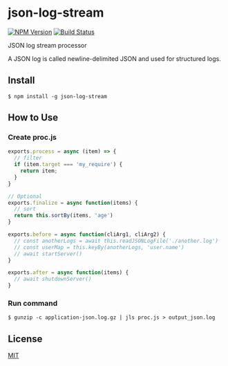 # json-log-stream

[![NPM Version][npm-image]][npm-url]
[![Build Status](https://travis-ci.org/tilfin/json-log-stream.svg?branch=master)](https://travis-ci.org/tilfin/json-log-stream)

JSON log stream processor

A JSON log is called newline-delimited JSON and used for structured logs.

## Install

```
$ npm install -g json-log-stream
```

## How to Use

### Create proc.js

```js
exports.process = async (item) => {
  // filter
  if (item.target === 'my_require') {
    return item;
  }
}

// Optional
exports.finalize = async function(items) {
  // sort
  return this.sortBy(items, 'age')
}

exports.before = async function(cliArg1, cliArg2) {
  // const anotherLogs = await this.readJSONLogFile('./another.log')
  // const userMap = this.keyBy(anotherLogs, 'user.name')
  // await startServer()
}

exports.after = async function(items) {
  // await shutdownServer()
}
```

### Run command

```
$ gunzip -c application-json.log.gz | jls proc.js > output_json.log
```

## License

  [MIT](LICENSE)

[npm-image]: https://img.shields.io/npm/v/json-log-stream.svg
[npm-url]: https://npmjs.org/package/json-log-stream
